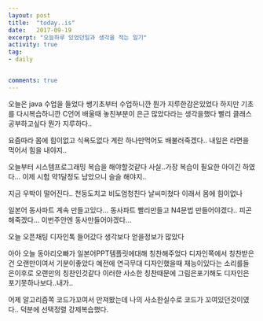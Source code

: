 ```yaml
---
layout: post
title:  "today..is"
date:   2017-09-19
excerpt: "오늘하루 있었던일과 생각을 적는 일기"
activity: true
tag:
- daily


comments: true
---
```

오늘은 java 수업을 들었다
쌩기초부터 수업하니깐 뭔가 지루한감은있었다
하지만 기초를 다시복습하니깐 C언어 배울때 놓친부분이 은근 많았다라는 생각을했다
빨리 클래스 공부하고싶다 뭔가 지루하다..

요즘따라 몸에 힘이없고 식욕도없다
계란 하나만먹어도 배불러죽겠다..
내일은 라면을 먹어서 힘을 내야지..

오늘부터 시스템프로그래밍 복습을 해야할것같다
사실..가장 복습이 필요한 아이긴 하였다...
이제 시험 약1달정도 남았으니 슬슬 해야지..

지금 우박이 떨어진다..
천둥도치고 비도엄청친다
날씨미쳤다 이래서 몸에 힘이없나

일본어 동사파트 계속 만들고있다...
동사파트 빨리만들고 N4문법 만들어야겠다.. 
피곤해죽겠다... 이번주안엔 동사만들어야겠다...

오늘 오픈채팅 디자인톡 들어갔다
생각보다 얻을정보가 많았다

아아 오늘 동아리오빠가 일본어PPT템플릿에대해 칭찬해주었다
디자인쪽에서 칭찬받은건 오랜만이여서 기분이좋았다
예전에 연극무대 디자인했을때 재능이있다는 소리를들은이후로
오랜만의 칭찬인것같다
이러한 사소한 칭찬때문에 그림은포기해도 디자인은 포기못하나보다..내가..

어제 알고리즘쪽 코드가꼬여서 만져봤는데
나의 사소한실수로 코드가 꼬여있던것이였다..
덕분에 선택정렬 강제복습했다.
